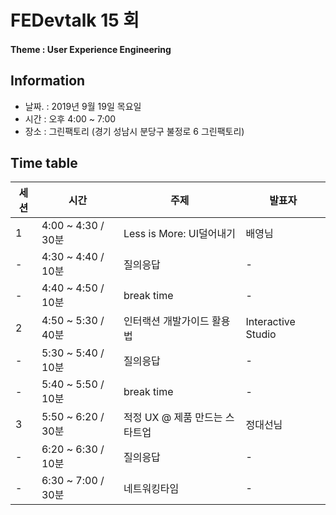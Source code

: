 # FEDevtalk 15 회

#### Theme : User Experience Engineering

## Information

- 날짜. : 2019년 9월 19일 목요일
- 시간 : 오후 4:00 ~ 7:00
- 장소 : 그린팩토리 (경기 성남시 분당구 불정로 6 그린팩토리)

## Time table
| 세션 | 시간               | 주제       | 발표자          |
| ---- | ------------------ | ---------- | --------------- |
| 1    | 4:00 ~ 4:30 / 30분 | Less is More: UI덜어내기 | 배영님 |
| -    | 4:30 ~ 4:40 / 10분 | 질의응답 | - |
| -    | 4:40 ~ 4:50 / 10분 | break time | - |
| 2    | 4:50 ~ 5:30 / 40분 | 인터랙션 개발가이드 활용법 | Interactive Studio |
| -    | 5:30 ~ 5:40 / 10분 | 질의응답 | - |
| -    | 5:40 ~ 5:50 / 10분 | break time | - |
| 3    | 5:50 ~ 6:20 / 30분 | 적정 UX @ 제품 만드는 스타트업 | 정대선님 |
| -    | 6:20 ~ 6:30 / 10분 | 질의응답 | - |
| -    | 6:30 ~ 7:00 / 30분 | 네트워킹타임 | - |

